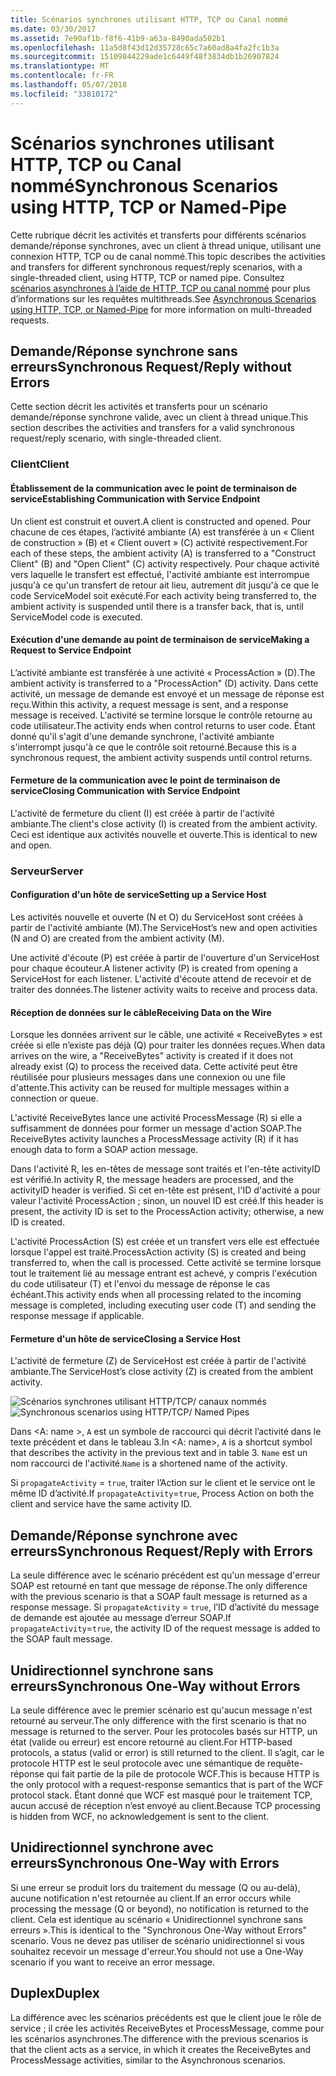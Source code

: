 ```yaml
---
title: Scénarios synchrones utilisant HTTP, TCP ou Canal nommé
ms.date: 03/30/2017
ms.assetid: 7e90af1b-f8f6-41b9-a63a-8490ada502b1
ms.openlocfilehash: 11a5d8f43d12d35728c65c7a60ad8a4fa2fc1b3a
ms.sourcegitcommit: 15109844229ade1c6449f48f3834db1b26907824
ms.translationtype: MT
ms.contentlocale: fr-FR
ms.lasthandoff: 05/07/2018
ms.locfileid: "33810172"
---
```

# <a name="synchronous-scenarios-using-http-tcp-or-named-pipe"></a><span data-ttu-id="9b14d-102">Scénarios synchrones utilisant HTTP, TCP ou Canal nommé</span><span class="sxs-lookup"><span data-stu-id="9b14d-102">Synchronous Scenarios using HTTP, TCP or Named-Pipe</span></span>
<span data-ttu-id="9b14d-103">Cette rubrique décrit les activités et transferts pour différents scénarios demande/réponse synchrones, avec un client à thread unique, utilisant une connexion HTTP, TCP ou de canal nommé.</span><span class="sxs-lookup"><span data-stu-id="9b14d-103">This topic describes the activities and transfers for different synchronous request/reply scenarios, with a single-threaded client, using HTTP, TCP or named pipe.</span></span> <span data-ttu-id="9b14d-104">Consultez [scénarios asynchrones à l’aide de HTTP, TCP ou canal nommé](../../../../../docs/framework/wcf/diagnostics/tracing/asynchronous-scenarios-using-http-tcp-or-named-pipe.md) pour plus d’informations sur les requêtes multithreads.</span><span class="sxs-lookup"><span data-stu-id="9b14d-104">See [Asynchronous Scenarios using HTTP, TCP, or Named-Pipe](../../../../../docs/framework/wcf/diagnostics/tracing/asynchronous-scenarios-using-http-tcp-or-named-pipe.md) for more information on multi-threaded requests.</span></span>  
  
## <a name="synchronous-requestreply-without-errors"></a><span data-ttu-id="9b14d-105">Demande/Réponse synchrone sans erreurs</span><span class="sxs-lookup"><span data-stu-id="9b14d-105">Synchronous Request/Reply without Errors</span></span>  
 <span data-ttu-id="9b14d-106">Cette section décrit les activités et transferts pour un scénario demande/réponse synchrone valide, avec un client à thread unique.</span><span class="sxs-lookup"><span data-stu-id="9b14d-106">This section describes the activities and transfers for a valid synchronous request/reply scenario, with single-threaded client.</span></span>  
  
### <a name="client"></a><span data-ttu-id="9b14d-107">Client</span><span class="sxs-lookup"><span data-stu-id="9b14d-107">Client</span></span>  
  
#### <a name="establishing-communication-with-service-endpoint"></a><span data-ttu-id="9b14d-108">Établissement de la communication avec le point de terminaison de service</span><span class="sxs-lookup"><span data-stu-id="9b14d-108">Establishing Communication with Service Endpoint</span></span>  
 <span data-ttu-id="9b14d-109">Un client est construit et ouvert.</span><span class="sxs-lookup"><span data-stu-id="9b14d-109">A client is constructed and opened.</span></span> <span data-ttu-id="9b14d-110">Pour chacune de ces étapes, l’activité ambiante (A) est transférée à un « Client de construction » (B) et « Client ouvert » (C) activité respectivement.</span><span class="sxs-lookup"><span data-stu-id="9b14d-110">For each of these steps, the ambient activity (A) is transferred to a "Construct Client" (B) and "Open Client" (C) activity respectively.</span></span> <span data-ttu-id="9b14d-111">Pour chaque activité vers laquelle le transfert est effectué, l'activité ambiante est interrompue jusqu'à ce qu'un transfert de retour ait lieu, autrement dit jusqu'à ce que le code ServiceModel soit exécuté.</span><span class="sxs-lookup"><span data-stu-id="9b14d-111">For each activity being transferred to, the ambient activity is suspended until there is a transfer back, that is, until ServiceModel code is executed.</span></span>  
  
#### <a name="making-a-request-to-service-endpoint"></a><span data-ttu-id="9b14d-112">Exécution d'une demande au point de terminaison de service</span><span class="sxs-lookup"><span data-stu-id="9b14d-112">Making a Request to Service Endpoint</span></span>  
 <span data-ttu-id="9b14d-113">L’activité ambiante est transférée à une activité « ProcessAction » (D).</span><span class="sxs-lookup"><span data-stu-id="9b14d-113">The ambient activity is transferred to a "ProcessAction" (D) activity.</span></span> <span data-ttu-id="9b14d-114">Dans cette activité, un message de demande est envoyé et un message de réponse est reçu.</span><span class="sxs-lookup"><span data-stu-id="9b14d-114">Within this activity, a request message is sent, and a response message is received.</span></span> <span data-ttu-id="9b14d-115">L'activité se termine lorsque le contrôle retourne au code utilisateur.</span><span class="sxs-lookup"><span data-stu-id="9b14d-115">The activity ends when control returns to user code.</span></span> <span data-ttu-id="9b14d-116">Étant donné qu'il s'agit d'une demande synchrone, l'activité ambiante s'interrompt jusqu'à ce que le contrôle soit retourné.</span><span class="sxs-lookup"><span data-stu-id="9b14d-116">Because this is a synchronous request, the ambient activity suspends until control returns.</span></span>  
  
#### <a name="closing-communication-with-service-endpoint"></a><span data-ttu-id="9b14d-117">Fermeture de la communication avec le point de terminaison de service</span><span class="sxs-lookup"><span data-stu-id="9b14d-117">Closing Communication with Service Endpoint</span></span>  
 <span data-ttu-id="9b14d-118">L'activité de fermeture du client (I) est créée à partir de l'activité ambiante.</span><span class="sxs-lookup"><span data-stu-id="9b14d-118">The client's close activity (I) is created from the ambient activity.</span></span> <span data-ttu-id="9b14d-119">Ceci est identique aux activités nouvelle et ouverte.</span><span class="sxs-lookup"><span data-stu-id="9b14d-119">This is identical to new and open.</span></span>  
  
### <a name="server"></a><span data-ttu-id="9b14d-120">Serveur</span><span class="sxs-lookup"><span data-stu-id="9b14d-120">Server</span></span>  
  
#### <a name="setting-up-a-service-host"></a><span data-ttu-id="9b14d-121">Configuration d'un hôte de service</span><span class="sxs-lookup"><span data-stu-id="9b14d-121">Setting up a Service Host</span></span>  
 <span data-ttu-id="9b14d-122">Les activités nouvelle et ouverte (N et O) du ServiceHost sont créées à partir de l'activité ambiante (M).</span><span class="sxs-lookup"><span data-stu-id="9b14d-122">The ServiceHost’s new and open activities (N and O) are created from the ambient activity (M).</span></span>  
  
 <span data-ttu-id="9b14d-123">Une activité d'écoute (P) est créée à partir de l'ouverture d'un ServiceHost pour chaque écouteur.</span><span class="sxs-lookup"><span data-stu-id="9b14d-123">A listener activity (P) is created from opening a ServiceHost for each listener.</span></span> <span data-ttu-id="9b14d-124">L'activité d'écoute attend de recevoir et de traiter des données.</span><span class="sxs-lookup"><span data-stu-id="9b14d-124">The listener activity waits to receive and process data.</span></span>  
  
#### <a name="receiving-data-on-the-wire"></a><span data-ttu-id="9b14d-125">Réception de données sur le câble</span><span class="sxs-lookup"><span data-stu-id="9b14d-125">Receiving Data on the Wire</span></span>  
 <span data-ttu-id="9b14d-126">Lorsque les données arrivent sur le câble, une activité « ReceiveBytes » est créée si elle n’existe pas déjà (Q) pour traiter les données reçues.</span><span class="sxs-lookup"><span data-stu-id="9b14d-126">When data arrives on the wire, a "ReceiveBytes" activity is created if it does not already exist (Q) to process the received data.</span></span> <span data-ttu-id="9b14d-127">Cette activité peut être réutilisée pour plusieurs messages dans une connexion ou une file d'attente.</span><span class="sxs-lookup"><span data-stu-id="9b14d-127">This activity can be reused for multiple messages within a connection or queue.</span></span>  
  
 <span data-ttu-id="9b14d-128">L'activité ReceiveBytes lance une activité ProcessMessage (R) si elle a suffisamment de données pour former un message d'action SOAP.</span><span class="sxs-lookup"><span data-stu-id="9b14d-128">The ReceiveBytes activity launches a ProcessMessage activity (R) if it has enough data to form a SOAP action message.</span></span>  
  
 <span data-ttu-id="9b14d-129">Dans l'activité R, les en-têtes de message sont traités et l'en-tête activityID est vérifié.</span><span class="sxs-lookup"><span data-stu-id="9b14d-129">In activity R, the message headers are processed, and the activityID header is verified.</span></span> <span data-ttu-id="9b14d-130">Si cet en-tête est présent, l'ID d'activité a pour valeur l'activité ProcessAction ; sinon, un nouvel ID est créé.</span><span class="sxs-lookup"><span data-stu-id="9b14d-130">If this header is present, the activity ID is set to the ProcessAction activity; otherwise, a new ID is created.</span></span>  
  
 <span data-ttu-id="9b14d-131">L'activité ProcessAction (S) est créée et un transfert vers elle est effectuée lorsque l'appel est traité.</span><span class="sxs-lookup"><span data-stu-id="9b14d-131">ProcessAction activity (S) is created and being transferred to, when the call is processed.</span></span> <span data-ttu-id="9b14d-132">Cette activité se termine lorsque tout le traitement lié au message entrant est achevé, y compris l'exécution du code utilisateur (T) et l'envoi du message de réponse le cas échéant.</span><span class="sxs-lookup"><span data-stu-id="9b14d-132">This activity ends when all processing related to the incoming message is completed, including executing user code (T) and sending the response message if applicable.</span></span>  
  
#### <a name="closing-a-service-host"></a><span data-ttu-id="9b14d-133">Fermeture d'un hôte de service</span><span class="sxs-lookup"><span data-stu-id="9b14d-133">Closing a Service Host</span></span>  
 <span data-ttu-id="9b14d-134">L'activité de fermeture (Z) de ServiceHost est créée à partir de l'activité ambiante.</span><span class="sxs-lookup"><span data-stu-id="9b14d-134">The ServiceHost’s close activity (Z) is created from the ambient activity.</span></span>  
  
 <span data-ttu-id="9b14d-135">![Scénarios synchrones utilisant HTTP&#47;TCP&#47; canaux nommés](../../../../../docs/framework/wcf/diagnostics/tracing/media/sync.gif "synchronisation")</span><span class="sxs-lookup"><span data-stu-id="9b14d-135">![Synchronous scenarios using HTTP&#47;TCP&#47; Named Pipes](../../../../../docs/framework/wcf/diagnostics/tracing/media/sync.gif "Sync")</span></span>  
  
 <span data-ttu-id="9b14d-136">Dans \<A: name >, `A` est un symbole de raccourci qui décrit l’activité dans le texte précédent et dans le tableau 3.</span><span class="sxs-lookup"><span data-stu-id="9b14d-136">In \<A: name>, `A` is a shortcut symbol that describes the activity in the previous text and in table 3.</span></span> <span data-ttu-id="9b14d-137">`Name` est un nom raccourci de l'activité.</span><span class="sxs-lookup"><span data-stu-id="9b14d-137">`Name` is a shortened name of the activity.</span></span>  
  
 <span data-ttu-id="9b14d-138">Si `propagateActivity` = `true`, traiter l’Action sur le client et le service ont le même ID d’activité.</span><span class="sxs-lookup"><span data-stu-id="9b14d-138">If `propagateActivity`=`true`, Process Action on both the client and service have the same activity ID.</span></span>  
  
## <a name="synchronous-requestreply-with-errors"></a><span data-ttu-id="9b14d-139">Demande/Réponse synchrone avec erreurs</span><span class="sxs-lookup"><span data-stu-id="9b14d-139">Synchronous Request/Reply with Errors</span></span>  
 <span data-ttu-id="9b14d-140">La seule différence avec le scénario précédent est qu'un message d'erreur SOAP est retourné en tant que message de réponse.</span><span class="sxs-lookup"><span data-stu-id="9b14d-140">The only difference with the previous scenario is that a SOAP fault message is returned as a response message.</span></span> <span data-ttu-id="9b14d-141">Si `propagateActivity` = `true`, l’ID d’activité du message de demande est ajoutée au message d’erreur SOAP.</span><span class="sxs-lookup"><span data-stu-id="9b14d-141">If `propagateActivity`=`true`, the activity ID of the request message is added to the SOAP fault message.</span></span>  
  
## <a name="synchronous-one-way-without-errors"></a><span data-ttu-id="9b14d-142">Unidirectionnel synchrone sans erreurs</span><span class="sxs-lookup"><span data-stu-id="9b14d-142">Synchronous One-Way without Errors</span></span>  
 <span data-ttu-id="9b14d-143">La seule différence avec le premier scénario est qu'aucun message n'est retourné au serveur.</span><span class="sxs-lookup"><span data-stu-id="9b14d-143">The only difference with the first scenario is that no message is returned to the server.</span></span> <span data-ttu-id="9b14d-144">Pour les protocoles basés sur HTTP, un état (valide ou erreur) est encore retourné au client.</span><span class="sxs-lookup"><span data-stu-id="9b14d-144">For HTTP-based protocols, a status (valid or error) is still returned to the client.</span></span> <span data-ttu-id="9b14d-145">Il s’agit, car le protocole HTTP est le seul protocole avec une sémantique de requête-réponse qui fait partie de la pile de protocole WCF.</span><span class="sxs-lookup"><span data-stu-id="9b14d-145">This is because HTTP is the only protocol with a request-response semantics that is part of the WCF protocol stack.</span></span> <span data-ttu-id="9b14d-146">Étant donné que WCF est masqué pour le traitement TCP, aucun accusé de réception n’est envoyé au client.</span><span class="sxs-lookup"><span data-stu-id="9b14d-146">Because TCP processing is hidden from WCF, no acknowledgement is sent to the client.</span></span>  
  
## <a name="synchronous-one-way-with-errors"></a><span data-ttu-id="9b14d-147">Unidirectionnel synchrone avec erreurs</span><span class="sxs-lookup"><span data-stu-id="9b14d-147">Synchronous One-Way with Errors</span></span>  
 <span data-ttu-id="9b14d-148">Si une erreur se produit lors du traitement du message (Q ou au-delà), aucune notification n'est retournée au client.</span><span class="sxs-lookup"><span data-stu-id="9b14d-148">If an error occurs while processing the message (Q or beyond), no notification is returned to the client.</span></span> <span data-ttu-id="9b14d-149">Cela est identique au scénario « Unidirectionnel synchrone sans erreurs ».</span><span class="sxs-lookup"><span data-stu-id="9b14d-149">This is identical to the "Synchronous One-Way without Errors" scenario.</span></span> <span data-ttu-id="9b14d-150">Vous ne devez pas utiliser de scénario unidirectionnel si vous souhaitez recevoir un message d'erreur.</span><span class="sxs-lookup"><span data-stu-id="9b14d-150">You should not use a One-Way scenario if you want to receive an error message.</span></span>  
  
## <a name="duplex"></a><span data-ttu-id="9b14d-151">Duplex</span><span class="sxs-lookup"><span data-stu-id="9b14d-151">Duplex</span></span>  
 <span data-ttu-id="9b14d-152">La différence avec les scénarios précédents est que le client joue le rôle de service ; il crée les activités ReceiveBytes et ProcessMessage, comme pour les scénarios asynchrones.</span><span class="sxs-lookup"><span data-stu-id="9b14d-152">The difference with the previous scenarios is that the client acts as a service, in which it creates the ReceiveBytes and ProcessMessage activities, similar to the Asynchronous scenarios.</span></span>
